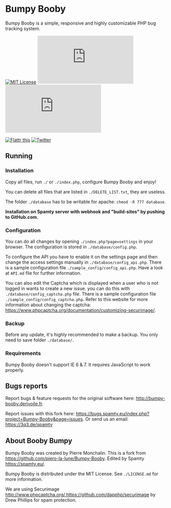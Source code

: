 # Bumpy Booby

Bumpy Booby is a simple, responsive and highly customizable PHP bug tracking system.

[![MIT License](https://img.shields.io/badge/license-MIT-blue.png)](https://github.com/Spamty/Bumpy-Booby/blob/master/LICENSE.md)
[![Open Issues](http://bugs.spamty.eu/index.php?page=api&project=Bumpy-Booby&XMODE=badge&api_username=Bumpy-Booby-GitHub-README&shields_label=open_issues)](https://bugs.spamty.eu/index.php?project=Bumpy-Booby&page=issues)
[![Closed Issues](http://bugs.spamty.eu/index.php?page=api&project=Bumpy-Booby&XMODE=badge&api_username=Bumpy-Booby-GitHub-README&open=closed&shields_label=closed_issues&shields_color=green)](https://bugs.spamty.eu/index.php?project=Bumpy-Booby&page=issues&open=closed)

[![Flattr this](https://img.shields.io/badge/_Flattr_this_--lightgrey.png?style=social)](https://flattr.com/submit/auto?fid=y7wn6e&url=https%3A%2F%2Fgithub.com%2FSpamty%2FBumpy-Booby)
[![Twitter](https://img.shields.io/twitter/follow/Spamty.svg?style=social&label=Follow&maxAge=2592000)](https://twitter.com/spamty)

## Running

### Installation

Copy all files, run `./` or `./index.php`, configure Bumpy Booby and enjoy!

You can delete all files that are listed in `./DELETE_LIST.txt`, they are useless.

The folder `./database` has to be writable for apache: `chmod -R 777 database`.

**Installation on Spamty server with webhook and "build-sites" by pushing to GitHub.com.**

### Configuration

You can do all changes by opening `./index.php?page=settings` in your browser. The configuration is stored in `./database/config.php`.

To configure the API you have to enable it on the settings page and then change the access settings manually in `./database/config_api.php`. There is a sample configuration file `./sample_config/config_api.php`. Have a look at `API.md` file for further information.

You can also edit the Captcha which is displayed when a user who is not logged in wants to create a new issue. you can do this with `./database/config_captcha.php` file. There is a sample configuration file `./sample_config/config_captcha.php`. Refer to this website for more information about changing the captcha: <https://www.phpcaptcha.org/documentation/customizing-securimage/>.

### Backup

Before any update, it's highly recommended to make a backup. You only need to save folder `./database/`.

### Requirements

Bumpy Booby doesn't support IE 6 & 7. It requires JavaScript to work properly.

## Bugs reports

Report bugs & feature requests for the original software here: <http://bumpy-booby.derivoile.fr>.

Report issues with this fork here: <https://bugs.spamty.eu/index.php?project=Bumpy-Booby&page=issues>. 
Or send us an email: <https://3q3.de/spamty>

## About Booby Bumpy

Bumpy Booby was created by Pierre Monchalin. 
This is a fork from <https://github.com/piero-la-lune/Bumpy-Booby>. Edited by Spamty <https://spamty.eu/>.

Bumpy Booby is distributed under the MIT License. See `./LICENSE.md` for more information.

We are using Securimage <http://www.phpcaptcha.org/>,<https://github.com/dapphp/securimage> by Drew Phillips for spam protection.
